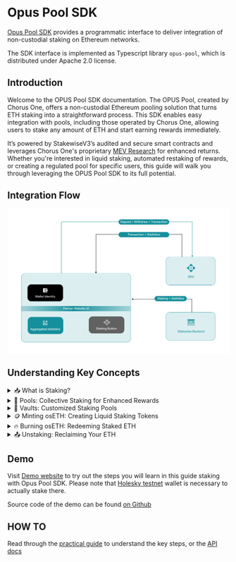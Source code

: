 ‌

# Opus Pool SDK

[Opus Pool SDK](https://www.npmjs.com/package/@chorus-one/opus-pool) provides
a programmatic interface to deliver integration of
non-custodial staking on Ethereum networks.

The SDK interface is implemented as Typescript library `opus-pool`,
which is distributed under Apache 2.0 license.

## Introduction

Welcome to the OPUS Pool SDK documentation. The OPUS Pool, created by Chorus One, offers a non-custodial Ethereum pooling solution that turns ETH staking into a straightforward process. This SDK enables easy integration with pools, including those operated by Chorus One, allowing users to stake any amount of ETH and start earning rewards immediately.

It’s powered by StakewiseV3’s audited and secure smart contracts and leverages Chorus One's proprietary [MEV Research](https://chorus.one/categories/mev) for enhanced returns. Whether you're interested in liquid staking, automated restaking of rewards, or creating a regulated pool for specific users, this guide will walk you through leveraging the OPUS Pool SDK to its full potential.

## Integration Flow

![Integration Flow - Illustrated](./media/integration.png)

## Understanding Key Concepts

<details>
<summary>
📥  What is Staking?
</summary>

Staking in the blockchain world, particularly in Ethereum, involves locking cryptocurrencies to support network operations and, in return, earning rewards. It's a key component of the Proof-of-Stake (PoS) model, which Ethereum has adopted. Stakers contribute to network security and efficiency and are compensated with additional tokens proportional to their staked amount.

</details>
<details>
<summary>
🏦  Pools: Collective Staking for Enhanced Rewards
</summary>

A pool is where individual stakers combine their resources. This collective approach benefits those who may not have substantial resources or technical knowledge for individual staking. Pools increase the chances of earning rewards by aggregating the staking power of multiple participants. The OPUS ecosystem offers a non-custodial pooling solution, enabling users to stake their assets while maintaining control and enjoying the benefits of pooled resources.

</details>
<details>
<summary>
🏰  Vaults: Customized Staking Pools
</summary>

Vaults are isolated staking pools offering a trustless, non-custodial process for ETH deposits, reward distribution, and withdrawals. These pools operate independently, using ETH deposits solely to launch validators for that particular Vault, ensuring any rewards or penalties are confined to it. They provide a customized staking experience enabling owners to define their staking fees, opt for a particular mix of operators, employ a unique MEV strategy and other capabilities. Governed entirely by smart contracts, each Vault caters to the specific needs of its depositors, maintaining the integrity and isolation of each staking experience.

</details>
<details>
<summary>
🪙  Minting osETH: Creating Liquid Staking Tokens
</summary>

Minting osETH involves converting staked ETH in Vaults into liquid staking tokens. This process enables stakers to utilize their assets in the DeFi ecosystem without losing staking rewards. By minting osETH, users can maintain liquidity and flexibility while contributing to network security. The amount of osETH that can be minted is determined by the staked ETH value, current exchange rate, and a 90% minting threshold set by the StakeWise DAO. This ensures that osETH remains overcollateralized, providing robust backing and value stability.

</details>
<details>
<summary>
🔥  Burning osETH: Redeeming Staked ETH
</summary>

Burning osETH is destroying osETH tokens to reclaim the underlying staked ETH. When users wish to unstake their ETH, they must return the minted osETH, which is then burned. This reduces the total supply of osETH and unlocks the corresponding staked ETH. During this process, a 5% commission on the rewards accumulated by osETH is automatically deducted, ensuring the integrity of the staking process. This novel commission structure helps maintain osETH’s value and ensures it remains fully backed by staked ETH.

</details>
<details>
<summary>
📤  Unstaking: Reclaiming Your ETH
</summary>

Unstaking allows users to withdraw their staked ETH from a Vault, stopping the accrual of staking rewards and regaining control over their assets. The process begins with the user initiating an unstaking request, which uses available unbonded ETH in the Vault to fulfill it. If there isn't enough unbonded ETH, a sufficient number of Vault validators will be exited to provide the necessary ETH. This process can take time, so users are placed in an exit queue until the validators are exited. While in the exit queue, users continue to earn staking rewards. Once the exit is complete, users can claim their unstaked ETH at any time.

</details>

## Demo

Visit [Demo website](https://chorusone.github.io/opus-pool-demo/) to try out the steps you will learn in this guide staking with Opus Pool SDK.
Please note that [Holesky testnet](https://github.com/eth-clients/holesky) wallet is necessary to actually stake there.

Source code of the demo can be found [on Github](https://github.com/chorusOne/opus-pool-demo)

## HOW TO

Read through the [practical guide](./book/guide/0-introduction.md) to understand the key steps, or the [API docs](./book/docs/classes/OpusPool.md)
